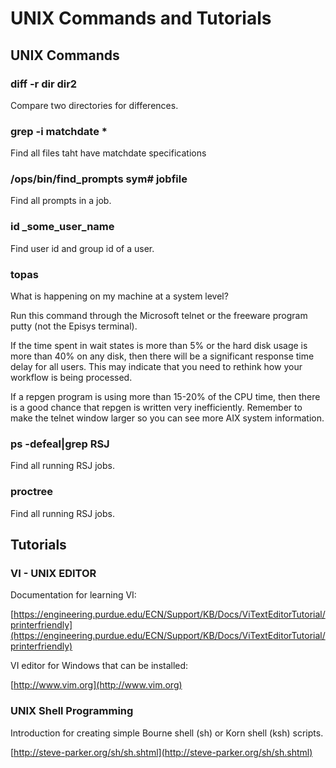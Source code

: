 # UNIX Commands and Tutorials

## UNIX Commands

### diff -r dir dir2

Compare two directories for differences.

### grep -i matchdate * 

Find all files taht have matchdate specifications

### /ops/bin/find_prompts sym# jobfile

Find all prompts in a job.

### id _some_user_name

Find user id and group id of a user.

### topas

What is happening on my machine at a system level?

Run this command through the Microsoft telnet or the freeware program putty (not the Episys terminal).

If the time spent in wait states is more than 5% or the hard disk usage is more than 40% on any disk, then there will be a significant response time delay for all users. This may indicate that you need to rethink how your workflow is being processed.

If a repgen program is using more than 15-20% of the CPU time, then there is a good chance that repgen is written very inefficiently. Remember to make the telnet window larger so you can see more AIX system information.

### ps -defeal|grep RSJ

Find all running RSJ jobs.

### proctree

Find all running RSJ jobs.

## Tutorials

### VI - UNIX EDITOR

Documentation for learning VI:

[https://engineering.purdue.edu/ECN/Support/KB/Docs/ViTextEditorTutorial/printerfriendly](https://engineering.purdue.edu/ECN/Support/KB/Docs/ViTextEditorTutorial/printerfriendly)

VI editor for Windows that can be installed:

[http://www.vim.org](http://www.vim.org)

### UNIX Shell Programming

Introduction for creating simple Bourne shell (sh) or Korn shell (ksh) scripts.

[http://steve-parker.org/sh/sh.shtml](http://steve-parker.org/sh/sh.shtml)